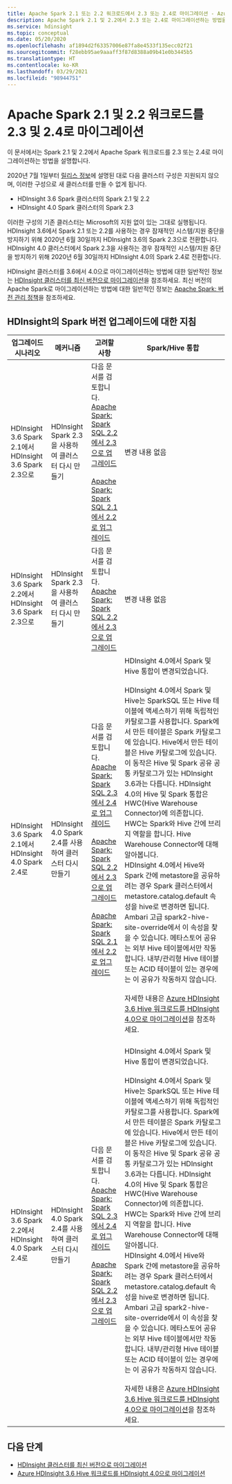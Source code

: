 ```yaml
---
title: Apache Spark 2.1 또는 2.2 워크로드에서 2.3 또는 2.4로 마이그레이션 - Azure HDInsight
description: Apache Spark 2.1 및 2.2에서 2.3 또는 2.4로 마이그레이션하는 방법을 알아봅니다.
ms.service: hdinsight
ms.topic: conceptual
ms.date: 05/20/2020
ms.openlocfilehash: af1894d2f63357006e87fa8e4533f135ecc02f21
ms.sourcegitcommit: f28ebb95ae9aaaff3f87d8388a09b41e0b3445b5
ms.translationtype: HT
ms.contentlocale: ko-KR
ms.lasthandoff: 03/29/2021
ms.locfileid: "98944751"
---
```

# <a name="migrate-apache-spark-21-and-22-workloads-to-23-and-24"></a>Apache Spark 2.1 및 2.2 워크로드를 2.3 및 2.4로 마이그레이션

이 문서에서는 Spark 2.1 및 2.2에서 Apache Spark 워크로드를 2.3 또는 2.4로 마이그레이션하는 방법을 설명합니다.

2020년 7월 1일부터 [릴리스 정보](../hdinsight-release-notes.md#upcoming-changes)에 설명된 대로 다음 클러스터 구성은 지원되지 않으며, 이러한 구성으로 새 클러스터를 만들 수 없게 됩니다.
 - HDInsight 3.6 Spark 클러스터의 Spark 2.1 및 2.2
 - HDInsight 4.0 Spark 클러스터의 Spark 2.3

이러한 구성의 기존 클러스터는 Microsoft의 지원 없이 있는 그대로 실행됩니다. HDInsight 3.6에서 Spark 2.1 또는 2.2를 사용하는 경우 잠재적인 시스템/지원 중단을 방지하기 위해 2020년 6월 30일까지 HDInsight 3.6의 Spark 2.3으로 전환합니다. HDInsight 4.0 클러스터에서 Spark 2.3을 사용하는 경우 잠재적인 시스템/지원 중단을 방지하기 위해 2020년 6월 30일까지 HDInsight 4.0의 Spark 2.4로 전환합니다.

HDInsight 클러스터를 3.6에서 4.0으로 마이그레이션하는 방법에 대한 일반적인 정보는 [HDInsight 클러스터를 최신 버전으로 마이그레이션](../hdinsight-upgrade-cluster.md)을 참조하세요. 최신 버전의 Apache Spark로 마이그레이션하는 방법에 대한 일반적인 정보는 [Apache Spark: 버전 관리 정책](https://spark.apache.org/versioning-policy.html)을 참조하세요.

## <a name="guidance-on-spark-version-upgrades-on-hdinsight"></a>HDInsight의 Spark 버전 업그레이드에 대한 지침

| 업그레이드 시나리오 | 메커니즘 | 고려할 사항 | Spark/Hive 통합 |
|------------------|-----------|--------------------|------------------------|
|HDInsight 3.6 Spark 2.1에서 HDInsight 3.6 Spark 2.3으로| HDInsight Spark 2.3을 사용하여 클러스터 다시 만들기 | 다음 문서를 검토합니다. <br> [Apache Spark: Spark SQL 2.2에서 2.3으로 업그레이드](https://spark.apache.org/docs/latest/sql-migration-guide.html#upgrading-from-spark-sql-22-to-23) <br><br> [Apache Spark: Spark SQL 2.1에서 2.2로 업그레이드](https://spark.apache.org/docs/latest/sql-migration-guide.html#upgrading-from-spark-sql-21-to-22) | 변경 내용 없음 |
|HDInsight 3.6 Spark 2.2에서 HDInsight 3.6 Spark 2.3으로 | HDInsight Spark 2.3을 사용하여 클러스터 다시 만들기 | 다음 문서를 검토합니다. <br> [Apache Spark: Spark SQL 2.2에서 2.3으로 업그레이드](https://spark.apache.org/docs/latest/sql-migration-guide.html#upgrading-from-spark-sql-22-to-23) | 변경 내용 없음 |
| HDInsight 3.6 Spark 2.1에서 HDInsight 4.0 Spark 2.4로 | HDInsight 4.0 Spark 2.4를 사용하여 클러스터 다시 만들기 | 다음 문서를 검토합니다. <br> [Apache Spark: Spark SQL 2.3에서 2.4로 업그레이드](https://spark.apache.org/docs/latest/sql-migration-guide.html#upgrading-from-spark-sql-23-to-24) <br><br> [Apache Spark: Spark SQL 2.2에서 2.3으로 업그레이드](https://spark.apache.org/docs/latest/sql-migration-guide.html#upgrading-from-spark-sql-22-to-23) <br><br> [Apache Spark: Spark SQL 2.1에서 2.2로 업그레이드](https://spark.apache.org/docs/latest/sql-migration-guide.html#upgrading-from-spark-sql-21-to-22) | HDInsight 4.0에서 Spark 및 Hive 통합이 변경되었습니다. <br><br> HDInsight 4.0에서 Spark 및 Hive는 SparkSQL 또는 Hive 테이블에 액세스하기 위해 독립적인 카탈로그를 사용합니다. Spark에서 만든 테이블은 Spark 카탈로그에 있습니다. Hive에서 만든 테이블은 Hive 카탈로그에 있습니다. 이 동작은 Hive 및 Spark 공유 공통 카탈로그가 있는 HDInsight 3.6과는 다릅니다. HDInsight 4.0의 Hive 및 Spark 통합은 HWC(Hive Warehouse Connector)에 의존합니다. HWC는 Spark와 Hive 간에 브리지 역할을 합니다. Hive Warehouse Connector에 대해 알아봅니다. <br> HDInsight 4.0에서 Hive와 Spark 간에 metastore을 공유하려는 경우 Spark 클러스터에서 metastore.catalog.default 속성을 hive로 변경하면 됩니다. Ambari 고급 spark2-hive-site-override에서 이 속성을 찾을 수 있습니다. 메타스토어 공유는 외부 Hive 테이블에서만 작동합니다. 내부/관리형 Hive 테이블 또는 ACID 테이블이 있는 경우에는 이 공유가 작동하지 않습니다. <br><br>자세한 내용은 [Azure HDInsight 3.6 Hive 워크로드를 HDInsight 4.0으로 마이그레이션](../interactive-query/apache-hive-migrate-workloads.md)을 참조하세요.<br><br> |
| HDInsight 3.6 Spark 2.2에서 HDInsight 4.0 Spark 2.4로 | HDInsight 4.0 Spark 2.4를 사용하여 클러스터 다시 만들기 | 다음 문서를 검토합니다. <br> [Apache Spark: Spark SQL 2.3에서 2.4로 업그레이드](https://spark.apache.org/docs/latest/sql-migration-guide.html#upgrading-from-spark-sql-23-to-24) <br><br> [Apache Spark: Spark SQL 2.2에서 2.3으로 업그레이드](https://spark.apache.org/docs/latest/sql-migration-guide.html#upgrading-from-spark-sql-22-to-23) | HDInsight 4.0에서 Spark 및 Hive 통합이 변경되었습니다. <br><br> HDInsight 4.0에서 Spark 및 Hive는 SparkSQL 또는 Hive 테이블에 액세스하기 위해 독립적인 카탈로그를 사용합니다. Spark에서 만든 테이블은 Spark 카탈로그에 있습니다. Hive에서 만든 테이블은 Hive 카탈로그에 있습니다. 이 동작은 Hive 및 Spark 공유 공통 카탈로그가 있는 HDInsight 3.6과는 다릅니다. HDInsight 4.0의 Hive 및 Spark 통합은 HWC(Hive Warehouse Connector)에 의존합니다. HWC는 Spark와 Hive 간에 브리지 역할을 합니다. Hive Warehouse Connector에 대해 알아봅니다. <br> HDInsight 4.0에서 Hive와 Spark 간에 metastore을 공유하려는 경우 Spark 클러스터에서 metastore.catalog.default 속성을 hive로 변경하면 됩니다. Ambari 고급 spark2-hive-site-override에서 이 속성을 찾을 수 있습니다. 메타스토어 공유는 외부 Hive 테이블에서만 작동합니다. 내부/관리형 Hive 테이블 또는 ACID 테이블이 있는 경우에는 이 공유가 작동하지 않습니다. <br><br>자세한 내용은 [Azure HDInsight 3.6 Hive 워크로드를 HDInsight 4.0으로 마이그레이션](../interactive-query/apache-hive-migrate-workloads.md)을 참조하세요.|

## <a name="next-steps"></a>다음 단계

* [HDInsight 클러스터를 최신 버전으로 마이그레이션](../hdinsight-upgrade-cluster.md)
* [Azure HDInsight 3.6 Hive 워크로드를 HDInsight 4.0으로 마이그레이션](../interactive-query/apache-hive-migrate-workloads.md)
